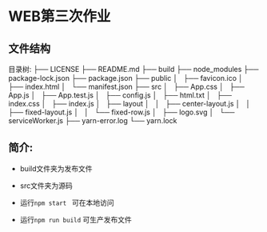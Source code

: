 # WEB第三次作业

## 文件结构

目录树:
├── LICENSE
├── README.md
├── build
├── node_modules
├── package-lock.json
├── package.json
├── public
│   ├── favicon.ico
│   ├── index.html
│   └── manifest.json
├── src
│   ├── App.css
│   ├── App.js
│   ├── App.test.js
│   ├── config.js
│   ├── html.txt
│   ├── index.css
│   ├── index.js
│   ├── layout
│   │   ├── center-layout.js
│   │   ├── fixed-layout.js
│   │   └── fixed-row.js
│   ├── logo.svg
│   └── serviceWorker.js
├── yarn-error.log
└── yarn.lock

## 简介:

  - build文件夹为发布文件

  - src文件夹为源码

  - 运行```npm start ``` 可在本地访问

  - 运行```npm run build``` 可生产发布文件

    